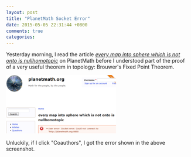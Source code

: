 ```yaml
---
layout: post
title: "PlanetMath Socket Error"
date: 2015-05-05 22:31:44 +0800
comments: true
categories: 
---
```


Yesterday morning, I read the article
[*every map into sphere which is not onto is nullhomotopic*][src] on
PlanetMath before I understood part of the proof of a very useful
theorem in topology: Brouwer's Fixed Point Theorem.

<picture class="fancybox"
  title='An error triggered by clicking "Commnents"'>
  <source srcset="/images/posts/PlanetMath/socket-err.png"
    media="(min-width: 755px)"></source>
  <img alt="socket error"
    src="/images/posts/PlanetMath/socket-err300.png" />
</picture>

Unluckily, if I click "Coauthors", I got the error shown in the above
screenshot.

[src]: http://planetmath.org/everymapintospherewhichisnotontoisnullhomotopic
